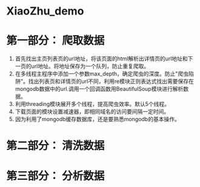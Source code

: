 # XiaoZhu_demo

# 第一部分： 爬取数据<br>
1. 首先找出主页列表页的url地址，将该页面的html解析出详情页的url地址和下一页的url地址。将地址保存为一个队列，防止重复爬取。<br/>
2. 在多线程主程序中添加一个参数max_depth，确定爬虫的深度。防止"爬虫陷阱"。找出列表页和详情页的url不同，利用re模块正则表达式找出需要保存在mongodb数据中的url.调用一个回调函数用BeautifulSoup模块进行解析数据。<br/>
3. 利用threading模块展开多个线程，提高爬虫效率。默认5个线程。<br/>
4. 下载页面的模块设置减速器，即相同域名的访问要间隔一定时间。<br/>
5. 因为利用了mongodb缓存数据库，还是要熟悉mongodb的基本操作。</br>

# 第二部分： 清洗数据<br>



# 第三部分： 分析数据<br>

